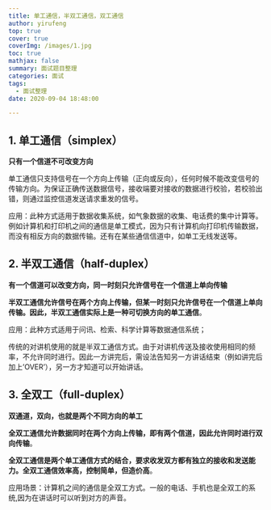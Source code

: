 ```yaml
---
title: 单工通信，半双工通信，双工通信
author: yirufeng
top: true
cover: true
coverImg: /images/1.jpg
toc: true
mathjax: false
summary: 面试题目整理
categories: 面试
tags:
  - 面试整理
date: 2020-09-04 18:48:00

---
```


## 1. 单工通信（simplex）

**只有一个信道不可改变方向**

单工通信只支持信号在一个方向上传输（正向或反向），任何时候不能改变信号的传输方向。为保证正确传送数据信号，接收端要对接收的数据进行校验，若校验出错，则通过监控信道发送请求重发的信号。

应用：此种方式适用于数据收集系统，如气象数据的收集、电话费的集中计算等。例如计算机和打印机之间的通信是单工模式，因为只有计算机向打印机传输数据，而没有相反方向的数据传输。还有在某些通信信道中，如单工无线发送等。

## 2. 半双工通信（half-duplex）

**有一个信道可以改变方向，同一时刻只允许信号在一个信道上单向传输**

**半双工通信允许信号在两个方向上传输，但某一时刻只允许信号在一个信道上单向传输。**因此，半双工通信实际上是一种**可切换方向的单工通信**。

应用：此种方式适用于问讯、检索、科学计算等数据通信系统；

传统的对讲机使用的就是半双工通信方式。由于对讲机传送及接收使用相同的频率，不允许同时进行。因此一方讲完后，需设法告知另一方讲话结束（例如讲完后加上’OVER’），另一方才知道可以开始讲话。

## 3. 全双工（full-duplex）

**双通道，双向，也就是两个不同方向的单工**

**全双工通信允许数据同时在两个方向上传输，即有两个信道，因此允许同时进行双向传输**。

**全双工通信是两个单工通信方式的结合，要求收发双方都有独立的接收和发送能力。全双工通信效率高，控制简单，但造价高**。

应用场景：计算机之间的通信是全双工方式。一般的电话、手机也是全双工的系统,因为在讲话时可以听到对方的声音。

